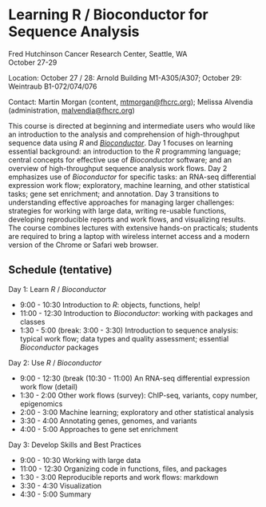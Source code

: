 Learning R / Bioconductor for Sequence Analysis
===============================================

Fred Hutchinson Cancer Research Center, Seattle, WA<br />
October 27-29

Location: October 27 / 28: Arnold Building M1-A305/A307; October 29:
Weintraub B1-072/074/076

Contact: Martin Morgan (content,
[mtmorgan@fhcrc.org](mailto:mtmorgan@fhcrc.org)); Melissa Alvendia
(administration, [malvendia@fhcrc.org](mailto:malvendia@fhcrc.org))

This course is directed at beginning and intermediate users who would
like an introduction to the analysis and comprehension of
high-throughput sequence data using _R_ and
_[Bioconductor](http://bioconductor.org)_. Day 1 focuses on learning
essential background: an introduction to the _R_ programming language;
central concepts for effective use of _Bioconductor_ software; and an
overview of high-throughput sequence analysis work flows. Day 2
emphasizes use of _Bioconductor_ for specific tasks: an RNA-seq
differential expression work flow; exploratory, machine learning, and
other statistical tasks; gene set enrichment; and annotation.  Day 3
transitions to understanding effective approaches for managing larger
challenges: strategies for working with large data, writing re-usable
functions, developing reproducible reports and work flows, and
visualizing results.  The course combines lectures with extensive
hands-on practicals; students are required to bring a laptop with
wireless internet access and a modern version of the Chrome or Safari
web browser.

Schedule (tentative)
--------------------

Day 1: Learn _R_ / _Bioconductor_

- 9:00 - 10:30 Introduction to _R_: objects, functions, help!
- 11:00 - 12:30 Introduction to _Bioconductor_: working with packages and classes
- 1:30 - 5:00 (break: 3:00 - 3:30) Introduction to sequence analysis:
  typical work flow; data types and quality assessment; essential
  _Bioconductor_ packages

Day 2: Use _R_ / _Bioconductor_ 

- 9:00 - 12:30 (break (10:30 - 11:00) An RNA-seq differential
  expression work flow (detail)
- 1:30 - 2:00 Other work flows (survey): ChIP-seq, variants, copy
  number, epigenomics
- 2:00 - 3:00 Machine learning; exploratory and other statistical
  analysis
- 3:30 - 4:00 Annotating genes, genomes, and variants
- 4:00 - 5:00 Approaches to gene set enrichment

Day 3: Develop Skills and Best Practices

- 9:00 - 10:30 Working with large data
- 11:00 - 12:30 Organizing code in functions, files, and packages
- 1:30 - 3:00 Reproducible reports and work flows: markdown
- 3:30 - 4:30 Visualization
- 4:30 - 5:00 Summary
